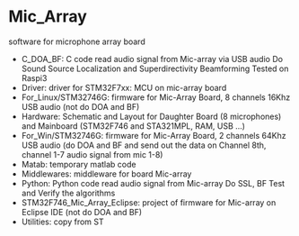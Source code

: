 # Mic_Array
software for microphone array board

+ C_DOA_BF: C code read audio signal from Mic-array via USB audio 
          Do Sound Source Localization and Superdirectivity Beamforming
          Tested on Raspi3
+ Driver: driver for STM32F7xx: MCU on mic-array board
+ For_Linux/STM32746G: firmware for Mic-Array Board, 8 channels 16Khz USB audio (not do DOA and BF)
+ Hardware: Schematic and Layout for Daughter Board (8 microphones) and Mainboard (STM32F746 and STA321MPL, RAM, USB ...)
+ For_Win/STM32746G: firmware for Mic-Array Board, 2 channels 64Khz USB audio
 (do DOA and BF and send out the data on Channel 8th, channel 1-7 audio signal from mic 1-8)
+ Matab: temporary matlab code 
+ Middlewares: middleware for board Mic-array
+ Python: Python code read audio signal from Mic-array
        Do SSL, BF
        Test and Verify the algorithms
+ STM32F746_Mic_Array_Eclipse: project of firmware for Mic-array on Eclipse IDE (not do DOA and BF)
+ Utilities: copy from ST
